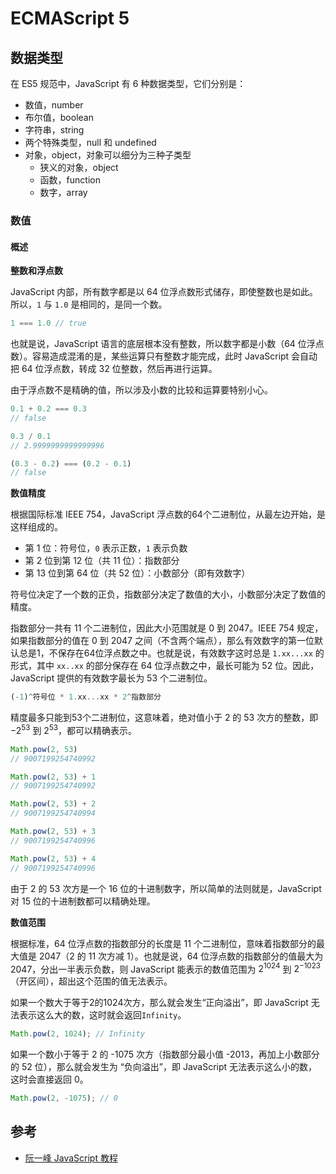 # ECMAScript 5

## 数据类型

在 ES5 规范中，JavaScript 有 6 种数据类型，它们分别是：

- 数值，number
- 布尔值，boolean
- 字符串，string
- 两个特殊类型，null 和 undefined
- 对象，object，对象可以细分为三种子类型
  - 狭义的对象，object
  - 函数，function
  - 数字，array

### 数值

#### 概述

**整数和浮点数**

JavaScript 内部，所有数字都是以 64 位浮点数形式储存，即使整数也是如此。所以，`1` 与 `1.0` 是相同的，是同一个数。

```js
1 === 1.0 // true
```

也就是说，JavaScript 语言的底层根本没有整数，所以数字都是小数（64 位浮点数）。容易造成混淆的是，某些运算只有整数才能完成，此时 JavaScript 会自动把 64 位浮点数，转成 32 位整数，然后再进行运算。

由于浮点数不是精确的值，所以涉及小数的比较和运算要特别小心。

```js
0.1 + 0.2 === 0.3
// false

0.3 / 0.1
// 2.9999999999999996

(0.3 - 0.2) === (0.2 - 0.1)
// false
```

**数值精度**

根据国际标准 IEEE 754，JavaScript 浮点数的64个二进制位，从最左边开始，是这样组成的。

- 第 1 位：符号位，`0` 表示正数，`1` 表示负数
- 第 2 位到第 12 位（共 11 位）：指数部分
- 第 13 位到第 64 位（共 52 位）：小数部分（即有效数字）

符号位决定了一个数的正负，指数部分决定了数值的大小，小数部分决定了数值的精度。

指数部分一共有 11 个二进制位，因此大小范围就是 0 到 2047。IEEE 754 规定，如果指数部分的值在 0 到 2047 之间（不含两个端点），那么有效数字的第一位默认总是1，不保存在64位浮点数之中。也就是说，有效数字这时总是 `1.xx...xx` 的形式，其中 `xx..xx` 的部分保存在 64 位浮点数之中，最长可能为 52 位。因此，JavaScript 提供的有效数字最长为 53 个二进制位。

```js
(-1)^符号位 * 1.xx...xx * 2^指数部分
```

精度最多只能到53个二进制位，这意味着，绝对值小于 2 的 53 次方的整数，即 $-2^{53}$ 到 $2^{53}$，都可以精确表示。

```js
Math.pow(2, 53)
// 9007199254740992

Math.pow(2, 53) + 1
// 9007199254740992

Math.pow(2, 53) + 2
// 9007199254740994

Math.pow(2, 53) + 3
// 9007199254740996

Math.pow(2, 53) + 4
// 9007199254740996
```

由于 2 的 53 次方是一个 16 位的十进制数字，所以简单的法则就是，JavaScript 对 15 位的十进制数都可以精确处理。

**数值范围**

根据标准，64 位浮点数的指数部分的长度是 11 个二进制位，意味着指数部分的最大值是 2047（2 的 11 次方减 1）。也就是说，64 位浮点数的指数部分的值最大为 2047，分出一半表示负数，则 JavaScript 能表示的数值范围为 $2^{1024}$ 到 $2^{-1023}$ （开区间），超出这个范围的值无法表示。

如果一个数大于等于2的1024次方，那么就会发生“正向溢出”，即 JavaScript 无法表示这么大的数，这时就会返回`Infinity`。

```js
Math.pow(2, 1024); // Infinity
```

如果一个数小于等于 2 的 -1075 次方（指数部分最小值 -2013，再加上小数部分的 52 位），那么就会发生为 “负向溢出”，即 JavaScript 无法表示这么小的数，这时会直接返回 0。

```js
Math.pow(2, -1075); // 0
```

### 

## 参考

- [阮一峰 JavaScript 教程](https://www.bookstack.cn/read/javascript-tutorial/README.md)